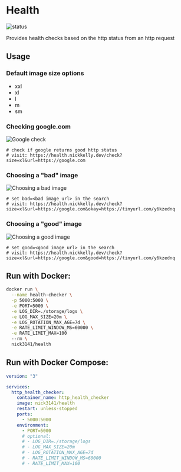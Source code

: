 # Health

![status](https://health.nickkelly.dev/check?size=xl&url=https://health.nickkelly.dev/_health)

Provides health checks based on the http status from an http request

## Usage

### Default image size options

- xxl
- xl
- l
- m
- sm

### Checking google.com

![Google check](https://health.nickkelly.dev/check?size=xl&url=https://google.com)

```
# check if google returns good http status
# visit: https://health.nickkelly.dev/check?size=xl&url=https://google.com
```

### Choosing a "bad" image

![Choosing a bad image](https://health.nickkelly.dev/check?size=xl&url=&https://google.com/this_path_doesnt_exist_dsnjfksdf)
```
# set bad=<bad image url> in the search
# visit: https://health.nickkelly.dev/check?size=xl&url=https://google.com&okay=https://tinyurl.com/y6kzednq
```

### Choosing a "good" image

![Choosing a good image](https://health.nickkelly.dev/check?size=xl&url=https://google.com&good=https://tinyurl.com/y6kzednq)
```
# set good=<good image url> in the search
# visit: https://health.nickkelly.dev/check?size=xl&url=https://google.com&good=https://tinyurl.com/y6kzednq
```


## Run with Docker:

```bash
docker run \
  --name health-checker \
  -p 5000:5000 \
  -e PORT=5000 \
  -e LOG_DIR=./storage/logs \
  -e LOG_MAX_SIZE=20m \
  -e LOG_ROTATION_MAX_AGE=7d \
  -e RATE_LIMIT_WINDOW_MS=60000 \
  -e RATE_LIMIT_MAX=100
  --rm \
  nick3141/health
```

## Run with Docker Compose:

```yaml
version: "3"

services:
  http_health_checker:
    container_name: http_health_checker
    image: nick3141/health
    restart: unless-stopped
    ports:
      - 5000:5000
    environment:
      - PORT=5000
      # optional:
      # - LOG_DIR=./storage/logs
      # - LOG_MAX_SIZE=20m
      # - LOG_ROTATION_MAX_AGE=7d
      # - RATE_LIMIT_WINDOW_MS=60000
      # - RATE_LIMIT_MAX=100
```
